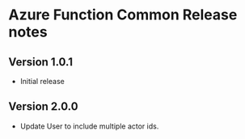# Azure Function Common Release notes

## Version 1.0.1

- Initial release

## Version 2.0.0

- Update User to include multiple actor ids.